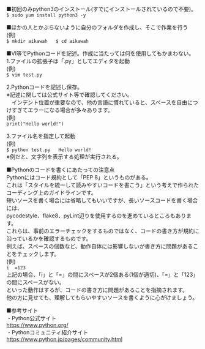 ■初回のみpython3のインストール(すでにインストールされているので不要)。  
`$ sudo yum install python3 -y`  

■ほかの人とかぶらないように自分のフォルダを作成し、そこで作業を行う  
(例)  
`$ mkdir aikawah  
$ cd aikawah`  
  
■VI等でPythonコードを記述。作成に当たっては何を使用してもかまわない。  
1.ファイルの拡張子は「.py」としてエディタを起動  
(例)  
`$ vim test.py`  
  
2.Pythonコードを記述し保存。  
※記述に関しては公式サイト等で確認してください。  
　インデント位置が重要なので、他の言語に慣れていると、スペースを自由につけすぎてエラーになる場合が多々あります。  
(例)  
`print("Hello world!")`  
  
3.ファイル名を指定して起動  
(例)  
`$ python test.py  
Hello world!`  
※例だと、文字列を表示する処理が実行される。  
  
■Pythonのコードを書くにあたっての注意点  
Pythonにはコード規約として「PEP 8」というものがある。  
これは「スタイルを統一して読みやすいコードを書こう」という考えで作られたコーディング上のガイドラインです。  
短いソースを書く場合には省略してもいいですが、長いソースコードを書く場合には、  
pycodestyle、flake8、pyLint辺りを使用するのを進めているところもあります。  
これらは、事前のエラーチェックをするものではなく、コードの書き方が規約に沿っているかを確認するものです。  
例えば、スペースの個数など、動作自体には影響しないが書き方に問題があることをチェックします。  
(例)  
`i  =123`  
上記の場合、「i」と「=」の間にスペースが2個ある(1個が適切)、「=」と「123」の間にスペースがない。  
といった動作はするが、コードの書き方に問題があることを指摘されます。  
他の方に見せても、理解してもらいやすいソースを書くように心がけましょう。

■参考サイト  
・Python公式サイト  
https://www.python.org/  
・Pythonコミュニティ紹介サイト  
https://www.python.jp/pages/community.html  
